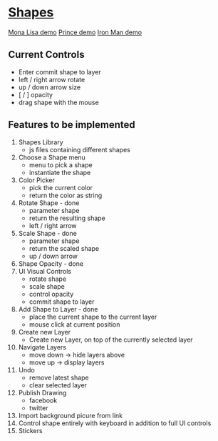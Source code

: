 # [Shapes](https://teamgodfather.github.io/Paint-With-Shapes/)

[Mona Lisa demo](https://youtu.be/k3h-ivpfPS0?t=9s)
[Prince demo](https://www.youtube.com/watch?v=JPPB51vI1XE)
[Iron Man demo](https://www.youtube.com/watch?v=AkHjRe1ZRKQ)

## Current Controls
  - Enter commit shape to layer
  - left / right arrow rotate
  - up / down arrow size
  - [ / ] opacity
  - drag shape with the mouse

## Features to be implemented

1. Shapes Library
    - js files containing different shapes
2. Choose a Shape menu
    - menu to pick a shape
    - instantiate the shape
3. Color Picker
    - pick the current color
    - return the color as string
4. Rotate Shape - done
    - parameter shape 
    - return the resulting shape
    - left / right arrow
5. Scale Shape - done
    - parameter shape
    - return the scaled shape
    - up / down arrow
5. Shape Opacity - done
6. UI Visual Controls
    - rotate shape
    - scale shape 
    - control opacity
    - commit shape to layer
6. Add Shape to Layer - done
    - place the current shape to the current layer
    - mouse click at current position
6. Create new Layer
    - Create new Layer, on top of the currently selected layer
7. Navigate Layers
    - move down -> hide layers above
    - move up -> display layers
8. Undo 
   - remove latest shape
   - clear selected layer
8. Publish Drawing
   - facebook
   - twitter
9. Import background picure from link
10. Control shape entirely with keyboard in addition to full UI controls
11. Stickers